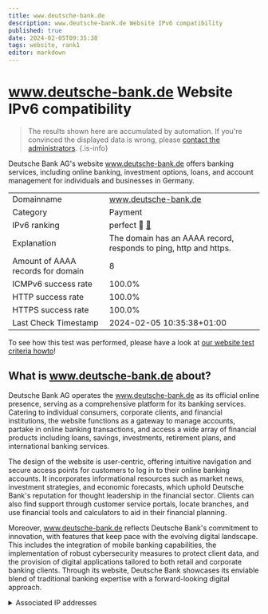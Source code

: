 ```yaml
---
title: www.deutsche-bank.de
description: www.deutsche-bank.de Website IPv6 compatibility
published: true
date: 2024-02-05T09:35:38
tags: website, rank1
editor: markdown
---
```


# www.deutsche-bank.de Website IPv6 compatibility

> The results shown here are accumulated by automation. If you're convinced the displayed data is wrong, please [contact the administrators](/howto/chat). 
{.is-info}

Deutsche Bank AG's website www.deutsche-bank.de offers banking services, including online banking, investment options, loans, and account management for individuals and businesses in Germany.


|   |   |
| - | - |
| Domainname | www.deutsche-bank.de
| Category | Payment |
| IPv6 ranking | perfect :1st_place_medal: [🔗](/howto/ranking) |
| Explanation | The domain has an AAAA record, responds to ping, http and https. |
| Amount of AAAA records for domain | 8 |
| ICMPv6 success rate | 100.0%|
| HTTP success rate | 100.0% |
| HTTPS success rate | 100.0% |
| Last Check Timestamp | 2024-02-05 10:35:38+01:00 |

To see how this test was performed, please have a look at [our website test criteria howto](/howto/testcriteria/website)!


## What is www.deutsche-bank.de about?
Deutsche Bank AG operates the www.deutsche-bank.de as its official online presence, serving as a comprehensive platform for its banking services. Catering to individual consumers, corporate clients, and financial institutions, the website functions as a gateway to manage accounts, partake in online banking transactions, and access a wide array of financial products including loans, savings, investments, retirement plans, and international banking services.

The design of the website is user-centric, offering intuitive navigation and secure access points for customers to log in to their online banking accounts. It incorporates informational resources such as market news, investment strategies, and economic forecasts, which uphold Deutsche Bank's reputation for thought leadership in the financial sector. Clients can also find support through customer service portals, locate branches, and use financial tools and calculators to aid in their financial planning.

Moreover, www.deutsche-bank.de reflects Deutsche Bank's commitment to innovation, with features that keep pace with the evolving digital landscape. This includes the integration of mobile banking capabilities, the implementation of robust cybersecurity measures to protect client data, and the provision of digital applications tailored to both retail and corporate banking clients. Through its website, Deutsche Bank showcases its enviable blend of traditional banking expertise with a forward-looking digital approach.



<details>
<summary>Associated IP addresses</summary>

2600:9000:2251:6400:13:46b5:7d80:93a1

2600:9000:2251:8400:13:46b5:7d80:93a1

2600:9000:2251:aa00:13:46b5:7d80:93a1

2600:9000:2251:cc00:13:46b5:7d80:93a1

2600:9000:2251:fc00:13:46b5:7d80:93a1

2600:9000:2251:0:13:46b5:7d80:93a1

2600:9000:2251:e00:13:46b5:7d80:93a1

2600:9000:2251:2200:13:46b5:7d80:93a1

</details>
